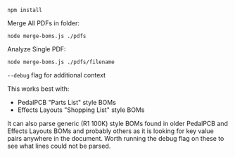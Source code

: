 `npm install`

Merge All PDFs in folder:

`node merge-boms.js ./pdfs`

Analyze Single PDF:

`node merge-boms.js ./pdfs/filename`

`--debug` flag for additional context

This works best with:
- PedalPCB "Parts List" style BOMs
- Effects Layouts "Shopping List" style BOMs

It can also parse generic (R1 100K) style BOMs found in older PedalPCB and Effects Layouts BOMs and probably others as it is looking for key value pairs anywhere in the document.  Worth running the debug flag on these to see what lines could not be parsed.